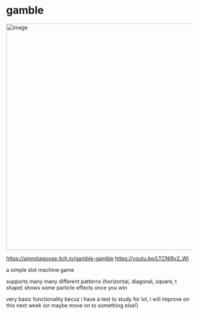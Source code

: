# gamble

<img width="984" height="612" alt="image" src="https://github.com/user-attachments/assets/3b535886-4830-420d-8c77-119bad4a19b2" />

https://amnotagoose.itch.io/gamble-gamble
https://youtu.be/LTCNl9v2_WI

a simple slot machine game

supports many many different patterns (horizontal, diagonal, square, t shape)
shows some particle effects once you win

very basic functionality becuz i have a test to study for lol, i will improve on this next week (or maybe move on to something else!)


